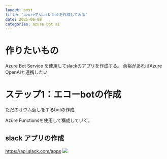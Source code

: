 ```yaml
---
layout: post
title: "azureでslack botを作成してみる"
date: 2025-06-08
categories: azure bot ai
---
```


# 作りたいもの
 Azure Bot Service を使用してslackのアプリを作成する。
 余裕があればAzure OpenAIと連携したい

# ステップ1：エコーbotの作成
ただのオウム返しをするbotの作成

Azure Functionsを使用して構成していく。

## slack アプリの作成

https://api.slack.com/apps
![]({{site.baseurl}}/images/azure/slack-bot/slack-app.png)